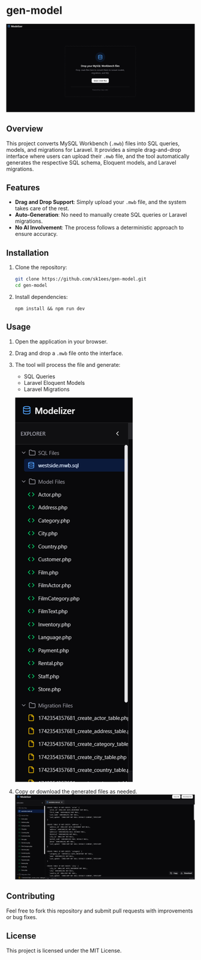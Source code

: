 # gen-model

![QRYModel Screenshot](public/5.png)

## Overview

This project converts MySQL Workbench (`.mwb`) files into SQL queries, models, and migrations for Laravel. It provides a simple drag-and-drop interface where users can upload their `.mwb` file, and the tool automatically generates the respective SQL schema, Eloquent models, and Laravel migrations.

## Features

- **Drag and Drop Support**: Simply upload your `.mwb` file, and the system takes care of the rest.
- **Auto-Generation**: No need to manually create SQL queries or Laravel migrations.
- **No AI Involvement**: The process follows a deterministic approach to ensure accuracy.

## Installation

1. Clone the repository:
   ```bash
   git clone https://github.com/sk1ees/gen-model.git
   cd gen-model
   ```
2. Install dependencies:

   ```
   npm install && npm run dev
   ```

## Usage

1. Open the application in your browser.
2. Drag and drop a `.mwb` file onto the interface.
3. The tool will process the file and generate:

   - SQL Queries
   - Laravel Eloquent Models
   - Laravel Migrations

   ![QRYModel Screenshot](public/3.png)

4. Copy or download the generated files as needed.
   ![QRYModel Screenshot](public/4.png)

## Contributing

Feel free to fork this repository and submit pull requests with improvements or bug fixes.

## License

This project is licensed under the MIT License.
